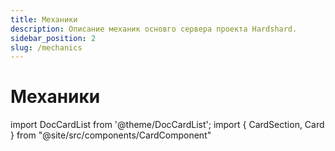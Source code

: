 ```yaml
---
title: Механики
description: Описание механик основго сервера проекта Hardshard.
sidebar_position: 2
slug: /mechanics
---
```


# Механики

import DocCardList from '@theme/DocCardList';
import { CardSection, Card } from "@site/src/components/CardComponent"

<CardSection>
  <Card 
    title="Зип-рельсы"
    description="Разнообразьте свой опыт путешествия на вагонетке."
    preview="/img/mechanics/ziprails/ziprails-banner.png"
    to="/docs/mechanics/ziprails"
  />
  <Card 
    title="Новые еда"
    description="Более 50 новых рецептов блюд, выпечки и напитков."
    preview="/img/mechanics/joshs-more-food/joshs-more-foods.png"
    to="/docs/mechanics/joshs-more-foods"
  />
  <Card 
    title="Напитки и акловарение"
    description="Варите собственные напитки: алкогольные и не очень."
    preview="/img/mechanics/joshs-more-food/joshs-more-foods.png"
    to="/docs/mechanics/drinks-and-brewery"
  />
  <Card 
    title="Настольные игры"
    description="Карты, шахматы, шашки, домино и другие предметы для игры с друзьями."
    preview="/img/mechanics/table-games/table-games-banner.webp"
    to="/docs/mechanics/table-games"
  />
</CardSection>